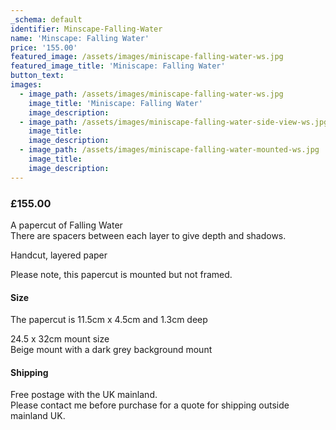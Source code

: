 ```yaml
---
_schema: default
identifier: Minscape-Falling-Water
name: 'Minscape: Falling Water'
price: '155.00'
featured_image: /assets/images/miniscape-falling-water-ws.jpg
featured_image_title: 'Miniscape: Falling Water'
button_text:
images:
  - image_path: /assets/images/miniscape-falling-water-ws.jpg
    image_title: 'Miniscape: Falling Water'
    image_description:
  - image_path: /assets/images/miniscape-falling-water-side-view-ws.jpg
    image_title:
    image_description:
  - image_path: /assets/images/miniscape-falling-water-mounted-ws.jpg
    image_title:
    image_description:
---
```

### £155.00



A papercut of Falling Water<br>There are spacers between each layer to give depth and shadows.

Handcut, layered paper

Please note, this papercut is mounted but not framed.

#### Size

The papercut is 11.5cm x 4.5cm and 1.3cm deep

24\.5 x 32cm mount size<br>Beige mount with a dark grey background mount

#### Shipping

Free postage with the UK mainland.<br>Please contact me before purchase for a quote for shipping outside mainland UK.